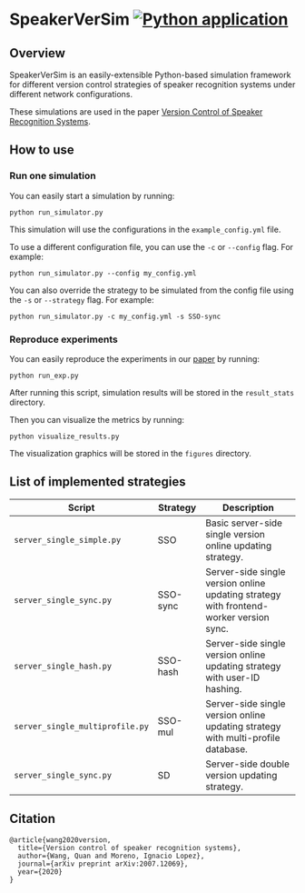 # SpeakerVerSim [![Python application](https://github.com/wq2012/SpeakerVerSim/actions/workflows/python-app.yml/badge.svg)](https://github.com/wq2012/SpeakerVerSim/actions/workflows/python-app.yml)


## Overview
SpeakerVerSim is an easily-extensible Python-based simulation framework for different version control strategies of speaker recognition systems under different network configurations.

These simulations are used in the paper [Version Control of Speaker Recognition Systems](https://arxiv.org/abs/2007.12069).

## How to use

### Run one simulation

You can easily start a simulation by running:

```
python run_simulator.py
```

This simulation will use the configurations in the `example_config.yml` file.

To use a different configuration file, you can use the `-c` or `--config` flag. For example:

```
python run_simulator.py --config my_config.yml
```

You can also override the strategy to be simulated from the config file using the `-s` or `--strategy` flag. For example:

```
python run_simulator.py -c my_config.yml -s SSO-sync
```

### Reproduce experiments

You can easily reproduce the experiments in our [paper](https://arxiv.org/abs/2007.12069) by running:

```
python run_exp.py
```

After running this script, simulation results will be stored in the `result_stats` directory.

Then you can visualize the metrics by running:

```
python visualize_results.py
```

The visualization graphics will be stored in the `figures` directory.

## List of implemented strategies

| Script                          | Strategy    | Description |
| ------------------------------- | ----------- | ----------- |
| `server_single_simple.py`       | SSO         | Basic server-side single version online updating strategy.
| `server_single_sync.py`         | SSO-sync    | Server-side single version online updating strategy with frontend-worker version sync.
| `server_single_hash.py`         | SSO-hash    | Server-side single version online updating strategy with user-ID hashing.
| `server_single_multiprofile.py` | SSO-mul     | Server-side single version online updating strategy with multi-profile database.
| `server_single_sync.py`         | SD          | Server-side double version updating strategy.

## Citation

```
@article{wang2020version,
  title={Version control of speaker recognition systems},
  author={Wang, Quan and Moreno, Ignacio Lopez},
  journal={arXiv preprint arXiv:2007.12069},
  year={2020}
}
```
